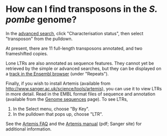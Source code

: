 # How can I find transposons in the *S. pombe* genome?
<!-- pombase_categories: Finding data,Tools and resources -->

In the [advanced search](/query), click "Characterisation status",
then select "transposon" from the pulldown.

At present, there are 11 full-length transposons annotated, and two
frameshifted copies.

<!--
Query link:
[Transposons](/spombe/query/builder?filter=37&value=%5B%7B%22param%22:%7B%22filter_1%22:%7B%22filter%22:%2211%22,%22query%22:%22PBO:0000007%22%7D%7D,%22filter_count%22:%221%22%7D%5D) \
-->

Lone LTRs are also annotated as sequence features. They cannot yet be
retrieved by the simple or advanced searches, but they can be displayed
on a [track in the Ensembl browser](/faq/how-can-i-show-or-hide-tracks-genome-browser) 
(under "Repeats").

Finally, if you wish to install Artemis (available from
http://www.sanger.ac.uk/science/tools/artemis), you can use it to view
LTRs in more detail. Read in the EMBL format files of sequence and
annotation (available from the [Genome sequences](/downloads/genome-datasets) page). To see LTRs,

1.  In the Select menu, choose "By Key".
2.  In the pulldown that pops up, choose "LTR".

See the [Artemis FAQ](/faq/there-equivalent-artemis-java-applet-in-md) and the 
[Artemis manual](ftp://ftp.sanger.ac.uk/pub/resources/software/artemis/artemis.pdf) (pdf;
Sanger site) for additional information.


